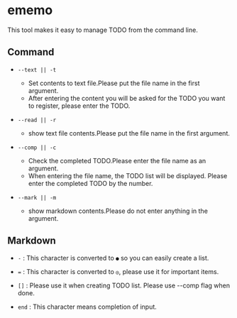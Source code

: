 # ememo
This tool makes it easy to manage TODO from the command line.

## Command

- `--text || -t`
    - Set contents to text file.Please put the file name in the first argument.
    - After entering the content you will be asked for the TODO you want to register, please enter the TODO.

- `--read || -r`
    - show text file contents.Please put the file name in the first argument.

- `--comp || -c`
    - Check the completed TODO.Please enter the file name as an argument.
    - When entering the file name, the TODO list will be displayed. Please enter the completed TODO by the number.

- `--mark || -m`
    - show markdown contents.Please do not enter anything in the argument.

## Markdown
- ` - ` : This character is converted to ` ● ` so you can easily create a list.

-  ` = ` : This character is converted to ` ◎ `, please use it for important items.

- ` [] ` : Please use it when creating TODO list. Please use --comp flag when done.

- ` end ` : This character means completion of input.